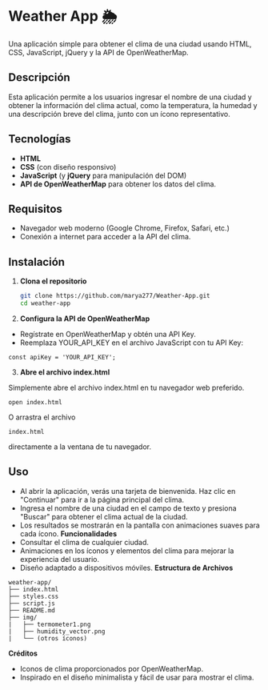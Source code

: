 # Weather App 🌦️

Una aplicación simple para obtener el clima de una ciudad usando HTML, CSS, JavaScript, jQuery y la API de OpenWeatherMap.

## Descripción

Esta aplicación permite a los usuarios ingresar el nombre de una ciudad y obtener la información del clima actual, como la temperatura, la humedad y una descripción breve del clima, junto con un ícono representativo.

## Tecnologías

- **HTML**
- **CSS** (con diseño responsivo)
- **JavaScript** (y **jQuery** para manipulación del DOM)
- **API de OpenWeatherMap** para obtener los datos del clima.

## Requisitos

- Navegador web moderno (Google Chrome, Firefox, Safari, etc.)
- Conexión a internet para acceder a la API del clima.

## Instalación

1. **Clona el repositorio**

   ```bash
   git clone https://github.com/marya277/Weather-App.git
   cd weather-app

2. **Configura la API de OpenWeatherMap**

- Regístrate en OpenWeatherMap y obtén una API Key.
- Reemplaza YOUR_API_KEY en el archivo JavaScript con tu API Key:
``` 
const apiKey = 'YOUR_API_KEY'; 
```
3.  **Abre el archivo index.html**

   Simplemente abre el archivo index.html en tu navegador web preferido.

```
open index.html
```
O arrastra el archivo
```
index.html  
```
directamente a la ventana de tu navegador.
## Uso
- Al abrir la aplicación, verás una tarjeta de bienvenida. Haz clic en "Continuar" para ir a la página principal del clima.
- Ingresa el nombre de una ciudad en el campo de texto y presiona "Buscar" para obtener el clima actual de la ciudad.
- Los resultados se mostrarán en la pantalla con animaciones suaves para cada ícono.
**Funcionalidades**
- Consultar el clima de cualquier ciudad.
- Animaciones en los íconos y elementos del clima para mejorar la experiencia del usuario.
- Diseño adaptado a dispositivos móviles.
**Estructura de Archivos**
```
weather-app/
├── index.html
├── styles.css
├── script.js
├── README.md
├── img/
|   ├── termometer1.png
|   ├── humidity_vector.png
|   └── (otros íconos)
```

**Créditos**
- Iconos de clima proporcionados por OpenWeatherMap.
- Inspirado en el diseño minimalista y fácil de usar para mostrar el clima.